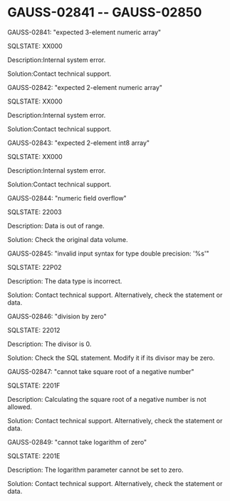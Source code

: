 # GAUSS-02841 -- GAUSS-02850<a name="EN-US_TOPIC_0302073498"></a>

GAUSS-02841: "expected 3-element numeric array"

SQLSTATE: XX000

Description:Internal system error.

Solution:Contact technical support.

GAUSS-02842: "expected 2-element numeric array"

SQLSTATE: XX000

Description:Internal system error.

Solution:Contact technical support.

GAUSS-02843: "expected 2-element int8 array"

SQLSTATE: XX000

Description:Internal system error.

Solution:Contact technical support.

GAUSS-02844: "numeric field overflow"

SQLSTATE: 22003

Description: Data is out of range.

Solution: Check the original data volume.

GAUSS-02845: "invalid input syntax for type double precision: '%s'"

SQLSTATE: 22P02

Description: The data type is incorrect.

Solution: Contact technical support. Alternatively, check the statement or data.

GAUSS-02846: "division by zero"

SQLSTATE: 22012

Description: The divisor is 0.

Solution: Check the SQL statement. Modify it if its divisor may be zero.

GAUSS-02847: "cannot take square root of a negative number"

SQLSTATE: 2201F

Description: Calculating the square root of a negative number is not allowed.

Solution: Contact technical support. Alternatively, check the statement or data.

GAUSS-02849: "cannot take logarithm of zero"

SQLSTATE: 2201E

Description: The logarithm parameter cannot be set to zero.

Solution: Contact technical support. Alternatively, check the statement or data.

